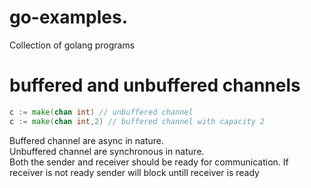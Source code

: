 # go-examples.
Collection of golang programs


# buffered and unbuffered channels
```go
c := make(chan int) // unbuffered channel
c := make(chan int,2) // buffered channel with capacity 2
```
Buffered channel are async in nature.  
Unbuffered channel are synchronous in nature.      
Both the sender and receiver should be ready for communication. 
If receiver is not ready sender will block untill receiver is ready